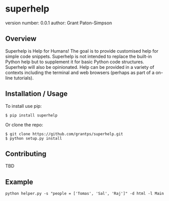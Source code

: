 superhelp
===============================

version number: 0.0.1
author: Grant Paton-Simpson

Overview
--------

Superhelp is Help for Humans! The goal is to provide customised help for simple code snippets. Superhelp is not intended to replace the built-in Python help but to supplement it for basic Python code structures. Superhelp will also be opinionated. Help can be provided in a variety of contexts including the terminal and web browsers (perhaps as part of a on-line tutorials). 

Installation / Usage
--------------------

To install use pip:

    $ pip install superhelp


Or clone the repo:

    $ git clone https://github.com/grantps/superhelp.git
    $ python setup.py install
    
Contributing
------------

TBD

Example
-------

    python helper.py -s "people = ['Tomas', 'Sal', 'Raj']" -d html -l Main

